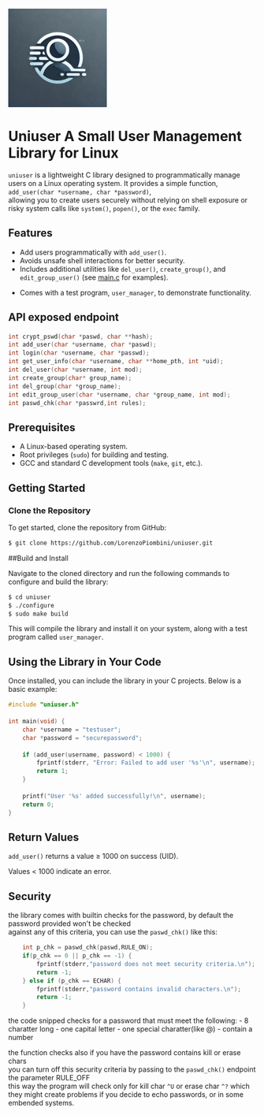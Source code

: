 <p>
  <img src="./logo.png" width="200">
</p>

# Uniuser A Small User Management Library for Linux

`uniuser` is a lightweight C library designed to programmatically manage users on a Linux operating system. It provides a simple function, `add_user(char *username, char *password)`,  
allowing you to create users securely without relying on shell exposure or risky system calls like `system()`, `popen()`, or the `exec` family.

## Features
- Add users programmatically with `add_user()`.
- Avoids unsafe shell interactions for better security.
- Includes additional utilities like `del_user()`, `create_group()`, and `edit_group_user()` (see [main.c] for examples).

[main.c]: src/main.c 
- Comes with a test program, `user_manager`, to demonstrate functionality.


## API exposed endpoint

```c
int crypt_pswd(char *paswd, char **hash);
int add_user(char *username, char *paswd);
int login(char *username, char *passwd);
int get_user_info(char *username, char **home_pth, int *uid);
int del_user(char *username, int mod);
int create_group(char* group_name);
int del_group(char *group_name);
int edit_group_user(char *username, char *group_name, int mod);
int paswd_chk(char *passwrd,int rules);
```

## Prerequisites
- A Linux-based operating system.
- Root privileges (`sudo`) for building and testing.
- GCC and standard C development tools (`make`, `git`, etc.).

## Getting Started

### Clone the Repository
To get started, clone the repository from GitHub:

```bash
$ git clone https://github.com/LorenzoPiombini/uniuser.git
```


##Build and Install

Navigate to the cloned directory and run the following commands to configure and build the library:

```bash
$ cd uniuser
$ ./configure
$ sudo make build
```

This will compile the library and install it on your system, along with a test program called `user_manager`.

## Using the Library in Your Code

Once installed, you can include the library in your C projects. Below is a basic example:

```c    
#include "uniuser.h"

int main(void) {
    char *username = "testuser";
    char *password = "securepassword";

    if (add_user(username, password) < 1000) {
        fprintf(stderr, "Error: Failed to add user '%s'\n", username);
        return 1;
    }

    printf("User '%s' added successfully!\n", username);
    return 0;
}
```

## Return Values

`add_user()` returns a value ≥ 1000 on success (UID).

Values < 1000 indicate an error.

## Security

the library comes with builtin checks for the password, by default the password provided won't be checked  
against any of this criteria, you can use the `paswd_chk()` like this: 

```c
	int p_chk = paswd_chk(paswd,RULE_ON);
	if(p_chk == 0 || p_chk == -1) {
		fprintf(stderr,"password does not meet security criteria.\n");
		return -1;	
	} else if (p_chk == ECHAR) {
		fprintf(stderr,"password contains invalid characters.\n");
		return -1;
	}

```

the code snipped checks for a password that must meet the following: 
    - 8 charatter long
    - one capital letter
    - one special charatter(like @)
    - contain a number

the function checks also if you have the password contains kill or erase chars  
you can turn off this security criteria by passing to the `paswd_chk()` endpoint the parameter RULE_OFF  
this way the program will check only for kill char `^U` or erase char `^?` which they might create problems if you
decide to echo passwords, or in some embended systems.  

